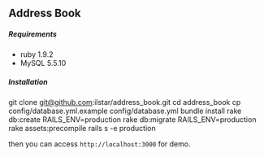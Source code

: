 ## Address Book


##### Requirements

* ruby 1.9.2
* MySQL 5.5.10

##### Installation

  git clone git@github.com:ilstar/address_book.git
  cd address_book
  cp config/database.yml.example config/database.yml
  bundle install
  rake db:create RAILS_ENV=production
  rake db:migrate  RAILS_ENV=production
  rake assets:precompile
  rails s -e production

then you can access `http://localhost:3000` for demo.